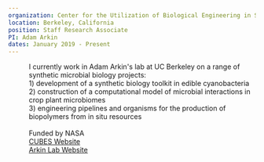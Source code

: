 ```yaml
---
organization: Center for the Utilization of Biological Engineering in Space
location: Berkeley, California
position: Staff Research Associate
PI: Adam Arkin
dates: January 2019 - Present
---
```

<p style="margin-left: 3em;">
I currently work in Adam Arkin's lab at UC Berkeley on a range of synthetic microbial biology projects: <br>
1) development of a synthetic biology toolkit in edible cyanobacteria <br>
2) construction of a computational model of microbial interactions in crop plant microbiomes <br>
3) engineering pipelines and organisms for the production of biopolymers from in situ resources <br>
<br>
Funded by NASA<br>
<A HREF = "https://cubes.space">CUBES Website</A> <br>
<A HREF = "http://genomics.lbl.gov">Arkin Lab Website</A>

</p>

